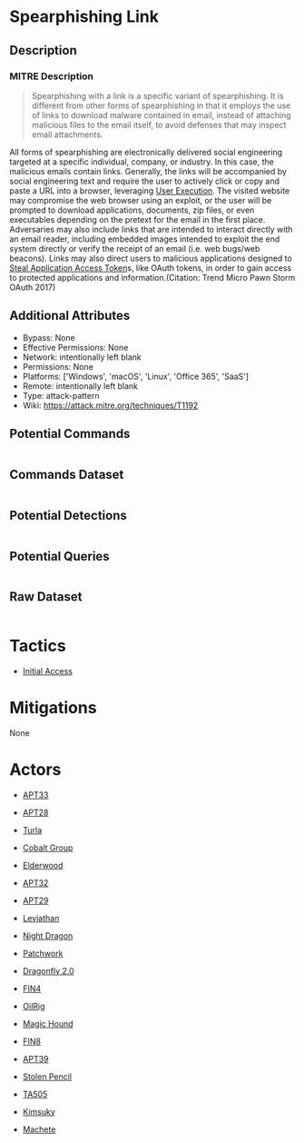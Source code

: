 
# Spearphishing Link

## Description

### MITRE Description

> Spearphishing with a link is a specific variant of spearphishing. It is different from other forms of spearphishing in that it employs the use of links to download malware contained in email, instead of attaching malicious files to the email itself, to avoid defenses that may inspect email attachments. 

All forms of spearphishing are electronically delivered social engineering targeted at a specific individual, company, or industry. In this case, the malicious emails contain links. Generally, the links will be accompanied by social engineering text and require the user to actively click or copy and paste a URL into a browser, leveraging [User Execution](https://attack.mitre.org/techniques/T1204). The visited website may compromise the web browser using an exploit, or the user will be prompted to download applications, documents, zip files, or even executables depending on the pretext for the email in the first place. Adversaries may also include links that are intended to interact directly with an email reader, including embedded images intended to exploit the end system directly or verify the receipt of an email (i.e. web bugs/web beacons). Links may also direct users to malicious applications  designed to [Steal Application Access Token](https://attack.mitre.org/techniques/T1528)s, like OAuth tokens, in order to gain access to protected applications and information.(Citation: Trend Micro Pawn Storm OAuth 2017)

## Additional Attributes

* Bypass: None
* Effective Permissions: None
* Network: intentionally left blank
* Permissions: None
* Platforms: ['Windows', 'macOS', 'Linux', 'Office 365', 'SaaS']
* Remote: intentionally left blank
* Type: attack-pattern
* Wiki: https://attack.mitre.org/techniques/T1192

## Potential Commands

```

```

## Commands Dataset

```

```

## Potential Detections

```json

```

## Potential Queries

```json

```

## Raw Dataset

```json

```

# Tactics


* [Initial Access](../tactics/Initial-Access.md)


# Mitigations

None

# Actors


* [APT33](../actors/APT33.md)

* [APT28](../actors/APT28.md)
    
* [Turla](../actors/Turla.md)
    
* [Cobalt Group](../actors/Cobalt-Group.md)
    
* [Elderwood](../actors/Elderwood.md)
    
* [APT32](../actors/APT32.md)
    
* [APT29](../actors/APT29.md)
    
* [Leviathan](../actors/Leviathan.md)
    
* [Night Dragon](../actors/Night-Dragon.md)
    
* [Patchwork](../actors/Patchwork.md)
    
* [Dragonfly 2.0](../actors/Dragonfly-2.0.md)
    
* [FIN4](../actors/FIN4.md)
    
* [OilRig](../actors/OilRig.md)
    
* [Magic Hound](../actors/Magic-Hound.md)
    
* [FIN8](../actors/FIN8.md)
    
* [APT39](../actors/APT39.md)
    
* [Stolen Pencil](../actors/Stolen-Pencil.md)
    
* [TA505](../actors/TA505.md)
    
* [Kimsuky](../actors/Kimsuky.md)
    
* [Machete](../actors/Machete.md)
    
